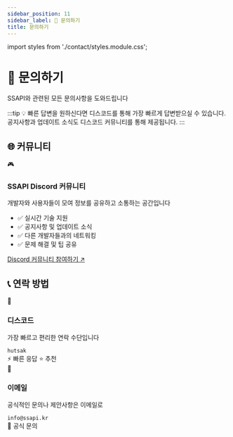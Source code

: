 ```yaml
---
sidebar_position: 11
sidebar_label: 💬 문의하기
title: 문의하기
---
```


import styles from './contact/styles.module.css';

<div className={styles.pageHeader}>
  <div className={styles.headerContent}>
    <h1 className={styles.mainTitle}>💬 문의하기</h1>
    <p className={styles.subtitle}>
      SSAPI와 관련된 모든 문의사항을 도와드립니다
    </p>
  </div>
</div>

:::tip 💡 빠른 답변을 원하신다면
디스코드를 통해 가장 빠르게 답변받으실 수 있습니다. 공지사항과 업데이트 소식도 디스코드 커뮤니티를 통해 제공됩니다.
:::

## 🌐 커뮤니티

<div className={styles.communitySection}>
  <div className={styles.communityCard}>
    <div className={styles.communityHeader}>
      <span className={styles.communityIcon}>🎮</span>
      <div>
        <h3 className={styles.communityTitle}>SSAPI Discord 커뮤니티</h3>
        <p className={styles.communityDescription}>
          개발자와 사용자들이 모여 정보를 공유하고 소통하는 공간입니다
        </p>
      </div>
    </div>
    <ul className={styles.featureList}>
      <li>✅ 실시간 기술 지원</li>
      <li>✅ 공지사항 및 업데이트 소식</li>
      <li>✅ 다른 개발자들과의 네트워킹</li>
      <li>✅ 문제 해결 및 팁 공유</li>
    </ul>
    <a href="https://discord.gg/cNVpzCkEvM" className={styles.primaryButton} target="_blank" rel="noopener noreferrer">
      <span>Discord 커뮤니티 참여하기 ↗</span>
    </a>
  </div>
</div>

## 📞 연락 방법

<div className={styles.contactGrid}>
  <div className={styles.contactCard}>
    <div className={styles.iconWrapper}>
      <span className={styles.icon}>💬</span>
    </div>
    <h3 className={styles.contactTitle}>디스코드</h3>
    <p className={styles.contactDescription}>
      가장 빠르고 편리한 연락 수단입니다
    </p>
    <div className={styles.contactInfo}>
      <code className={styles.contactCode}>hutsak</code>
    </div>
    <div className={styles.badges}>
      <span className={styles.badge}>⚡ 빠른 응답</span>
      <span className={styles.badgePrimary}>⭐ 추천</span>
    </div>
  </div>

  <div className={styles.contactCard}>
    <div className={styles.iconWrapper}>
      <span className={styles.icon}>📧</span>
    </div>
    <h3 className={styles.contactTitle}>이메일</h3>
    <p className={styles.contactDescription}>
      공식적인 문의나 제안사항은 이메일로
    </p>
    <div className={styles.contactInfo}>
      <code className={styles.contactCode}>info@ssapi.kr</code>
    </div>
    <div className={styles.badges}>
      <span className={styles.badge}>📝 공식 문의</span>
    </div>
  </div>
</div>

